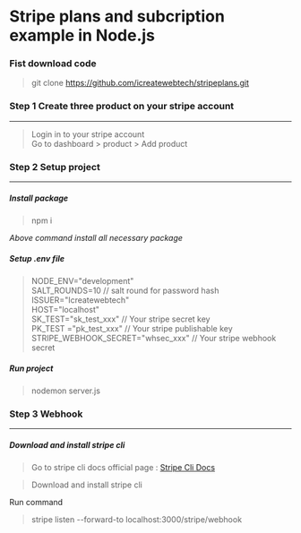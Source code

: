 # Stripe plans and subcription example in Node.js
### Fist download code
> git clone https://github.com/icreatewebtech/stripeplans.git
### Step 1 Create three product on your stripe account
---
> Login in to your stripe account\
> Go to dashboard > product > Add product

### Step 2 Setup project
---
##### Install package 
> npm i

_Above command install all necessary package_

##### Setup .env file 
> NODE_ENV="development"  <br />
> SALT_ROUNDS=10   // salt round for password hash <br />
> ISSUER="Icreatewebtech" <br />
> HOST="localhost" <br />
> SK_TEST="sk_test_xxx"     // Your stripe secret key <br />
> PK_TEST ="pk_test_xxx"   // Your stripe publishable key <br />
> STRIPE_WEBHOOK_SECRET="whsec_xxx"  // Your stripe webhook secret <br />

##### Run project
> nodemon server.js

### Step 3 Webhook 
***
##### Download and install stripe cli
> Go to stripe cli docs official page : [Stripe Cli Docs](https://stripe.com/docs/stripe-cli "Get started with the Stripe CLI")

> Download and install stripe cli 

Run command 

> stripe listen --forward-to localhost:3000/stripe/webhook



